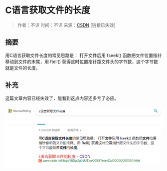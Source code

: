 # C语言获取文件的长度

> 作者：不详
> 时间：不详
> 来源：[CSDN](www.csdn.net/tags/NtDaUg0sMTkwODUtYmxvZwO0O0OO0O0O.html) [链接已失效]

## 摘要

用C语言获取文件长度的常见思路是： 打开文件后用 fseek() 函数把文件位置指针移动到文件的末尾，用 ftell() 获得这时位置指针距文件头的字节数，这个字节数就是文件的长度。

## 补充

这篇文章内容已经失效了，能看到这点内容还多亏了必应。

![搜索引擎的结果图](/参考资料/图片素材/Q3%20-%20P1.png)
